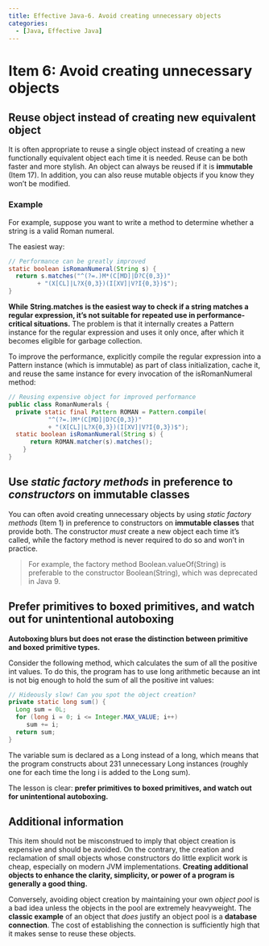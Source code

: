 ```yaml
---
title: Effective Java-6. Avoid creating unnecessary objects
categories:
  - [Java, Effective Java]
---
```


# Item 6: Avoid creating unnecessary objects

## Reuse object instead of creating new equivalent object

It is often appropriate to reuse a single object instead of creating a new functionally equivalent object each time it is needed. Reuse can be both faster and more stylish. An object can always be reused if it is **immutable** (Item 17). In addition, you can also reuse mutable objects if you know they won’t be modified.

### Example

For example, suppose you want to write a method to determine whether a string is a valid Roman numeral.

The easiest way:

```java
// Performance can be greatly improved
static boolean isRomanNumeral(String s) {
  return s.matches("^(?=.)M*(C[MD]|D?C{0,3})"
		+ "(X[CL]|L?X{0,3})(I[XV]|V?I{0,3})$");
}
```

**While** **String.matches** **is the easiest way to check if a string matches a regular expression, it’s not suitable for repeated use in performance-critical situations.** The problem is that it internally creates a Pattern instance for the regular expression and uses it only once, after which it becomes eligible for garbage collection.

To improve the performance, explicitly compile the regular expression into a Pattern instance (which is immutable) as part of class initialization, cache it, and reuse the same instance for every invocation of the isRomanNumeral method:

```java
// Reusing expensive object for improved performance
public class RomanNumerals {
  private static final Pattern ROMAN = Pattern.compile(
           "^(?=.)M*(C[MD]|D?C{0,3})"
           + "(X[CL]|L?X{0,3})(I[XV]|V?I{0,3})$");
  static boolean isRomanNumeral(String s) {
      return ROMAN.matcher(s).matches();
	}
}
```



## Use *static factory methods* in preference to *constructors* on immutable classes

You can often avoid creating unnecessary objects by using *static factory methods* (Item 1) in preference to constructors on **immutable classes** that provide both. The constructor *must* create a new object each time it’s called, while the factory method is never required to do so and won’t in practice.

> For example, the factory method Boolean.valueOf(String) is preferable to the constructor Boolean(String), which was deprecated in Java 9. 

## Prefer primitives to boxed primitives, and watch out for unintentional autoboxing

**Autoboxing blurs but does not erase the distinction between primitive and boxed primitive types.**

Consider the following method, which calculates the sum of all the positive int values. To do this, the program has to use long arithmetic because an int is not big enough to hold the sum of all the positive int values:

```java
// Hideously slow! Can you spot the object creation?
private static long sum() {
  Long sum = 0L;
  for (long i = 0; i <= Integer.MAX_VALUE; i++)
     sum += i;
  return sum;
}
```

The variable sum is declared as a Long instead of a long, which means that the program constructs about 231 unnecessary Long instances (roughly one for each time the long i is added to the Long sum).

The lesson is clear: **prefer primitives to boxed primitives, and watch out for unintentional autoboxing.**

## Additional information

This item should not be misconstrued to imply that object creation is expensive and should be avoided. On the contrary, the creation and reclamation of small objects whose constructors do little explicit work is cheap, especially on modern JVM implementations. **Creating additional objects to enhance the clarity, simplicity, or power of a program is generally a good thing.**

Conversely, avoiding object creation by maintaining your own *object pool* is a bad idea unless the objects in the pool are extremely heavyweight. The **classic example** of an object that *does* justify an object pool is a **database connection**. The cost of establishing the connection is sufficiently high that it makes sense to reuse these objects. 
